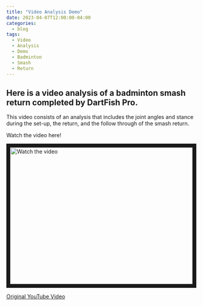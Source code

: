 ```yaml
---
title: "Video Analysis Demo"
date: 2023-04-07T12:00:00-04:00
categories:
  - blog
tags:
  - Video
  - Analysis
  - Demo
  - Badminton
  - Smash
  - Return
---
```


<h2>Here is a video analysis of a badminton smash return completed by DartFish Pro.</h2>
<p>This video consists of an analysis that includes the joint angles and stance during the set-up, the return, and the follow through of the smash return.</p>

<p> Watch the video here!</p>
<a href="http://www.youtube.com/watch?feature=player_embedded&v=AuefeFLahIY" target="_blank">
 <img src="http://img.youtube.com/vi/AuefeFLahIY/mqdefault.jpg" alt="Watch the video" width="480" height="360" border="10" />
</a>

<a href="https://youtu.be/gwDNZsEEvJ4?t=20">Original YouTube Video</a>
